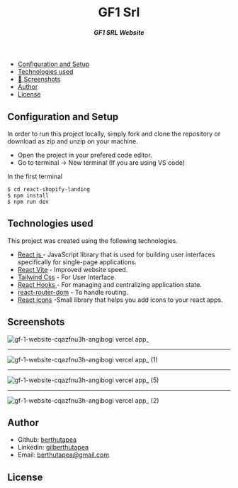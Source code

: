 <H1 align ="center" > GF1 Srl </h1>
<h5  align ="center"> 
GF1 SRL Website </h5>
<br/>

  * [Configuration and Setup](#configuration-and-setup)
  * [Technologies used](#technologies-used)
  * [📸 Screenshots](#screenshots)
  * [Author](#author)
  * [License](#license)


## Configuration and Setup

In order to run this project locally, simply fork and clone the repository or download as zip and unzip on your machine.

- Open the project in your prefered code editor.
- Go to terminal -> New terminal (If you are using VS code)

In the first terminal

```
$ cd react-shopify-landing
$ npm install 
$ npm run dev

```


##  Technologies used

This project was created using the following technologies.

- [React js ](https://www.npmjs.com/package/react) - JavaScript library that is used for building user interfaces specifically for single-page applications.
- [React Vite](https://vitejs.dev/guide/) - Improved website speed.
- [Tailwind Css](https://tailwindcss.com/) - For User Interface.
- [React Hooks  ](https://reactjs.org/docs/hooks-intro.html) - For managing and centralizing application state.
- [react-router-dom](https://www.npmjs.com/package/react-router-dom) - To handle routing.
- [React icons](https://react-icons.github.io/react-icons/) -Small library that helps you add icons  to your react apps.

 
 ##  Screenshots 

![gf-1-website-cqazfnu3h-angibogi vercel app_](https://github.com/angibogi/GF1/assets/116234078/87e647f7-fedd-4984-b78d-04ffb0481c3c)
---- -
![gf-1-website-cqazfnu3h-angibogi vercel app_ (1)](https://github.com/angibogi/GF1/assets/116234078/b8810d92-29d2-4b91-9870-57e73be3762b)
--- - 
![gf-1-website-cqazfnu3h-angibogi vercel app_ (5)](https://github.com/angibogi/GF1/assets/116234078/d8c19851-b597-48fa-a46a-9e5b80f20e21)
--- - 
![gf-1-website-cqazfnu3h-angibogi vercel app_ (2)](https://github.com/angibogi/GF1/assets/116234078/4519ecfc-6924-4529-b48b-f34f9e203cee)



## Author
- Github: [berthutapea](https://github.com/berthutapea)
- Linkedin: [gilberthutapea](https://www.linkedin.com/in/gilberthutapea/)
- Email: [berthutapea@gmail.com](mailto:berthutapea@gmail.com)

## License



